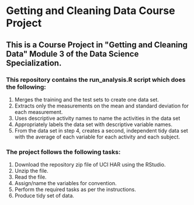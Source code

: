 # Getting and Cleaning Data Course Project

## This is a Course Project in "Getting and Cleaning Data" Module 3 of the Data Science Specialization.

### This repository contains the run_analysis.R script which does the following:
1. Merges the training and the test sets to create one data set.
2. Extracts only the measurements on the mean and standard deviation for each measurement.
3. Uses descriptive activity names to name the activities in the data set
4. Appropriately labels the data set with descriptive variable names.
5. From the data set in step 4, creates a second, independent tidy data set with the average of each variable for each activity and each subject.


### The project follows the following tasks:
1. Download the repository zip file of UCI HAR using the RStudio.
2. Unzip the file.
3. Read the file.
4. Assign/name the variables for convention.
5. Perform the required tasks as per the instructions.
6. Produce tidy set of data.


